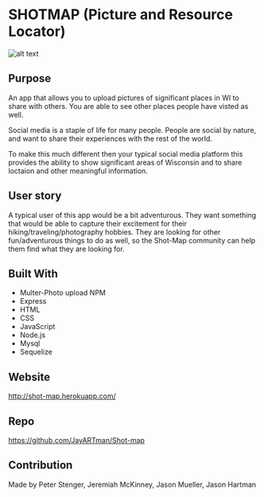 # SHOTMAP (Picture and Resource Locator)

![alt text](https://github.com/JayARTman/Shot-map/blob/feature/design/assets/images/screenshotproject2.png)

## Purpose
An app that allows you to upload pictures of significant places in WI to share with others. You are able to see other places people have visted as well. 

Social media is a staple of life for many people. People are social by nature, and want to share their experiences with the rest of the world. ​

To make this much different then your typical social media platform this provides the ability to show significant areas of Wisconsin and to share loctaion and other meaningful information.​

## User story​
A typical user of this app would be a bit adventurous. They want something that would be able to capture their excitement for their hiking/traveling/photography hobbies. They are looking for other fun/adventurous things to do as well, so the Shot-Map community can help them find what they are looking for.​

## Built With
* Multer-Photo upload NPM
* Express​
* HTML​
* CSS​
* JavaScript​
* Node.js​
* Mysql​
* Sequelize​ 

## Website
http://shot-map.herokuapp.com/

## Repo
https://github.com/JayARTman/Shot-map

## Contribution
Made by Peter Stenger, Jeremiah McKinney​, Jason Mueller​, Jason Hartman​

